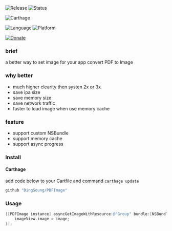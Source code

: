 ![Release](https://img.shields.io/github/release/DingSoung/PDFImage.svg)
![Status](https://travis-ci.org/DingSoung/PDFImage.svg?branch=master)

![Carthage](https://img.shields.io/badge/Carthage-compatible-yellow.svg?style=flat)

![Language](https://img.shields.io/badge/Swift-4-FFAC45.svg?style=flat)
![Platform](http://img.shields.io/badge/Platform-iOS|tvOS|macOS|watchOS-E9C2BD.svg?style=flat)

[![Donate](https://img.shields.io/badge/Donate-PayPal-9EA59D.svg)](https://paypal.me/DingSongwen)


### brief
a better way to set image for your app
convert PDF to Image

### why better
* much higher clearity then systen 2x or 3x
* save ipa size
* save memory size
* save network traffic
* faster to load image when use memory cache

### feature
* support custom NSBundle
* support memory cache
* support async progress

### Install

#### Carthage

add code below to your Cartfile and command `carthage update`

```swift
github "DingSoung/PDFImage" 
```
### Usage

```objective-c
[[PDFImage instance] asyncGetImageWithResource:@"Group" bundle:[NSBundle mainBundle] page:1 size:imageView.bounds.size mainQueueBlock:^(UIImage *image) {
    imageView.image = image;
}];
```

